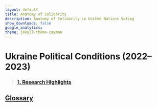 ```yaml
---
layout: default
title: Anatomy of Solidarity
description: Anatomy of Solidarity in United Nations Voting
show_downloads: false
google_analytics:
theme: jekyll-theme-cayman
---
```


# Ukraine Political Conditions (2022–2023)
> ### [1. Research Highlights](https://sobolsky.github.io/upc/)

## [Glossary](https://sobolsky.github.io/un/glossary)
